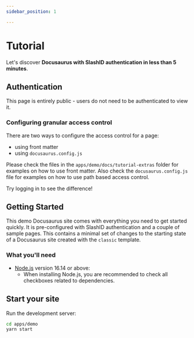 ```yaml
---
sidebar_position: 1

---
```


# Tutorial

Let's discover **Docusaurus with SlashID authentication in less than 5 minutes**.

## Authentication

This page is entirely public - users do not need to be authenticated to view it.

### Configuring granular access control

There are two ways to configure the access control for a page:

- using front matter
- using `docusaurus.config.js`

Please check the files in the `apps/demo/docs/tutorial-extras` folder for examples on how to use front matter.
Also check the `docusaurus.config.js` file for examples on how to use path based access control.

Try logging in to see the difference!

## Getting Started

This demo Docusaurus site comes with everything you need to get started quickly. It is pre-configured with SlashID authentication and a couple of sample pages.
This contains a minimal set of changes to the starting state of a Docusaurus site created with the `classic` template.

### What you'll need

- [Node.js](https://nodejs.org/en/download/) version 16.14 or above:
  - When installing Node.js, you are recommended to check all checkboxes related to dependencies.

## Start your site

Run the development server:

```bash
cd apps/demo
yarn start
```
